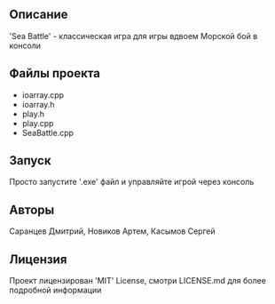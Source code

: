 ## Описание
'Sea Battle' - классическая игра для игры вдвоем Морской бой в консоли

## Файлы проекта

- ioarray.cpp
- ioarray.h
- play.h
- play.cpp
- SeaBattle.cpp


## Запуск
Просто запустите '.exe' файл и управляйте игрой через консоль

## Авторы
Саранцев Дмитрий, Новиков Артем, Касымов Сергей<br>

## Лицензия
Проект лицензирован 'MIT' License, смотри LICENSE.md для более подробной информации<br>
